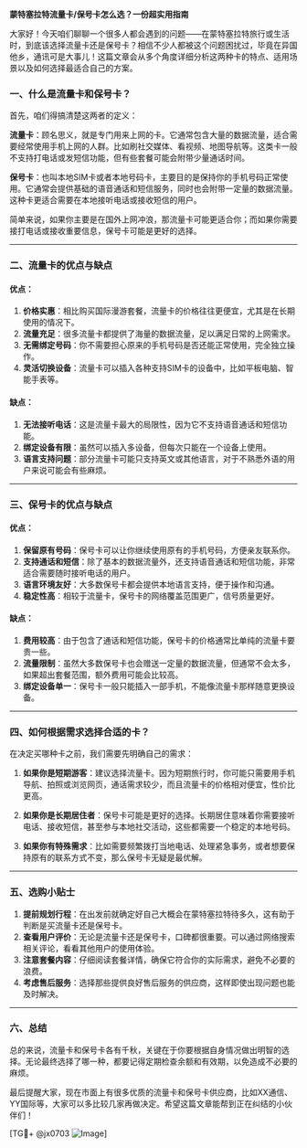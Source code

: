 **蒙特塞拉特流量卡/保号卡怎么选？一份超实用指南**

大家好！今天咱们聊聊一个很多人都会遇到的问题——在蒙特塞拉特旅行或生活时，到底该选择流量卡还是保号卡？相信不少人都被这个问题困扰过，毕竟在异国他乡，通讯可是大事儿！这篇文章会从多个角度详细分析这两种卡的特点、适用场景以及如何选择最适合自己的方案。

### 一、什么是流量卡和保号卡？

首先，咱们得搞清楚这两者的定义：

**流量卡**：顾名思义，就是专门用来上网的卡。它通常包含大量的数据流量，适合需要经常使用手机上网的人群。比如刷社交媒体、看视频、地图导航等。这类卡一般不支持打电话或发短信功能，但有些套餐可能会附带少量通话时间。

**保号卡**：也叫本地SIM卡或者本地号码卡，主要目的是保持你的手机号码正常使用。它通常会提供基础的语音通话和短信服务，同时也会附带一定量的数据流量。这种卡更适合需要在本地接听电话或接收短信的用户。

简单来说，如果你主要是在国外上网冲浪，那流量卡可能更适合你；而如果你需要接打电话或接收重要信息，保号卡可能是更好的选择。

---

### 二、流量卡的优点与缺点

#### 优点：
1. **价格实惠**：相比购买国际漫游套餐，流量卡的价格往往更便宜，尤其是在长期使用的情况下。
2. **流量充足**：很多流量卡都提供了海量的数据流量，足以满足日常的上网需求。
3. **无需绑定号码**：你不需要担心原来的手机号码是否还能正常使用，完全独立操作。
4. **灵活切换设备**：流量卡可以插入各种支持SIM卡的设备中，比如平板电脑、智能手表等。

#### 缺点：
1. **无法接听电话**：这是流量卡最大的局限性，因为它不支持语音通话和短信功能。
2. **绑定设备有限**：虽然可以插入多设备，但每次只能在一个设备上使用。
3. **语言支持问题**：部分流量卡可能只支持英文或其他语言，对于不熟悉外语的用户来说可能会有些麻烦。

---

### 三、保号卡的优点与缺点

#### 优点：
1. **保留原有号码**：保号卡可以让你继续使用原有的手机号码，方便亲友联系你。
2. **支持通话和短信**：除了基本的数据流量外，还支持语音通话和短信功能，非常适合需要随时接听电话的用户。
3. **语言环境友好**：大多数保号卡都会提供本地语言支持，便于操作和沟通。
4. **稳定性高**：相较于流量卡，保号卡的网络覆盖范围更广，信号质量更好。

#### 缺点：
1. **费用较高**：由于包含了通话和短信功能，保号卡的价格通常比单纯的流量卡要贵一些。
2. **流量限制**：虽然大多数保号卡也会赠送一定量的数据流量，但通常不会太多，如果超出套餐范围，额外费用可能会比较高。
3. **绑定设备单一**：保号卡一般只能插入一部手机，不能像流量卡那样随意更换设备。

---

### 四、如何根据需求选择合适的卡？

在决定买哪种卡之前，我们需要先明确自己的需求：

1. **如果你是短期游客**：建议选择流量卡。因为短期旅行时，你可能只需要用手机导航、拍照或浏览网页，通话需求较少，而且流量卡的价格相对便宜，性价比更高。

2. **如果你是长期居住者**：保号卡可能是更好的选择。长期居住意味着你需要接听电话、接收短信，甚至参与本地社交活动，这些都需要一个稳定的本地号码。

3. **如果你有特殊需求**：比如需要频繁拨打当地电话、处理紧急事务，或者想要保持原有的联系方式不变，那么保号卡无疑是最优解。

---

### 五、选购小贴士

1. **提前规划行程**：在出发前就确定好自己大概会在蒙特塞拉特待多久，这有助于判断是买流量卡还是保号卡。
2. **查看用户评价**：无论是流量卡还是保号卡，口碑都很重要。可以通过网络搜索相关评论，看看其他用户的使用体验。
3. **注意套餐内容**：仔细阅读套餐详情，确保它符合你的实际需求，避免不必要的浪费。
4. **考虑售后服务**：选择那些提供良好售后服务的供应商，这样即使出现问题也能及时解决。

---

### 六、总结

总的来说，流量卡和保号卡各有千秋，关键在于你要根据自身情况做出明智的选择。无论最终选择了哪一种，都要记得定期检查余额和有效期，以免造成不必要的麻烦。

最后提醒大家，现在市面上有很多优质的流量卡和保号卡供应商，比如XX通信、YY国际等，大家可以多比较几家再做决定。希望这篇文章能帮到正在纠结的小伙伴们！

[TG💪+ @jx0703 ![Image](https://github.com/user-attachments/assets/dbca1d08-cadb-493c-b0ec-ad6f7a83f270)]